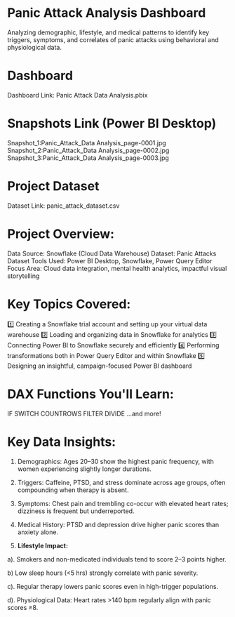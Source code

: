 
# Panic Attack Analysis Dashboard

Analyzing demographic, lifestyle, and medical patterns to identify key triggers, symptoms, and correlates of panic attacks using behavioral and physiological data.

# Dashboard
Dashboard Link: Panic Attack Data Analysis.pbix
    

# Snapshots Link (Power BI Desktop)

Snapshot_1:Panic_Attack_Data Analysis_page-0001.jpg
Snapshot_2:Panic_Attack_Data Analysis_page-0002.jpg
Snapshot_3:Panic_Attack_Data Analysis_page-0003.jpg

# Project Dataset
  Dataset Link: panic_attack_dataset.csv

# Project Overview:

Data Source: Snowflake (Cloud Data Warehouse)
Dataset: Panic Attacks Dataset
Tools Used: Power BI Desktop, Snowflake, Power Query Editor
Focus Area: Cloud data integration, mental health analytics, impactful visual storytelling

# Key Topics Covered:
 1️⃣ Creating a Snowflake trial account and setting up your virtual data warehouse
 2️⃣ Loading and organizing data in Snowflake for analytics
 3️⃣ Connecting Power BI to Snowflake securely and efficiently
 4️⃣ Performing transformations both in Power Query Editor and within Snowflake
 5️⃣ Designing an insightful, campaign-focused Power BI dashboard

# DAX Functions You'll Learn:
IF
SWITCH
COUNTROWS
FILTER
DIVIDE
 …and more!

# Key Data Insights:
1.  Demographics: Ages 20–30 show the highest panic frequency, with women experiencing slightly longer durations.

2. Triggers: Caffeine, PTSD, and stress dominate across age groups, often compounding when therapy is absent.

3. Symptoms: Chest pain and trembling co-occur with elevated heart rates; dizziness is frequent but underreported.

4. Medical History: PTSD and depression drive higher panic scores than anxiety alone.

5.  **Lifestyle Impact:**

a). Smokers and non-medicated individuals tend to score 2–3 points higher.

b)  Low sleep hours (<5 hrs) strongly correlate with panic severity.

c). Regular therapy lowers panic scores even in high-trigger populations.

d). Physiological Data: Heart rates >140 bpm regularly align with panic scores ≥8.


